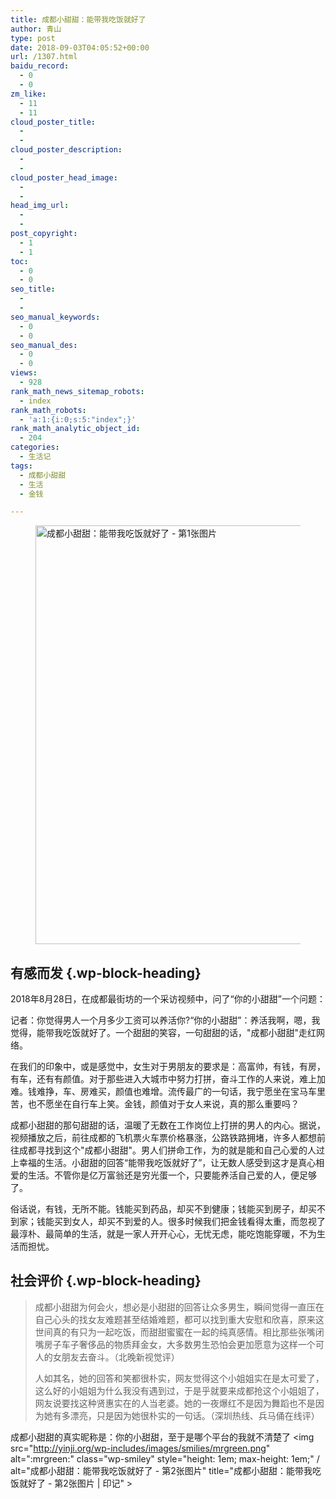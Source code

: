 ```yaml
---
title: 成都小甜甜：能带我吃饭就好了
author: 青山
type: post
date: 2018-09-03T04:05:52+00:00
url: /1307.html
baidu_record:
  - 0
  - 0
zm_like:
  - 11
  - 11
cloud_poster_title:
  - 
  - 
cloud_poster_description:
  - 
  - 
cloud_poster_head_image:
  - 
  - 
head_img_url:
  - 
  - 
post_copyright:
  - 1
  - 1
toc:
  - 0
  - 0
seo_title:
  - 
  - 
seo_manual_keywords:
  - 0
  - 0
seo_manual_des:
  - 0
  - 0
views:
  - 928
rank_math_news_sitemap_robots:
  - index
rank_math_robots:
  - 'a:1:{i:0;s:5:"index";}'
rank_math_analytic_object_id:
  - 204
categories:
  - 生活记
tags:
  - 成都小甜甜
  - 生活
  - 金钱

---
```

<div class="wp-block-image">
  <figure class="aligncenter size-full"><a href="http://yinji.org/wp-content/uploads/2018/09/2018090213403839.jpg" loading="lazy" rel="sponsored" data-fancybox="gallery"><img loading="lazy" decoding="async" width="438" height="670" src="http://yinji.org/wp-content/uploads/2018/09/2018090213403839.jpg" class="wp-image-1308" srcset="https://yinji-1253682336.cos.ap-guangzhou.myqcloud.com/2018/09/2018090213403839.jpg 438w, https://yinji-1253682336.cos.ap-guangzhou.myqcloud.com/2018/09/2018090213403839-196x300.jpg 196w" sizes="(max-width: 438px) 100vw, 438px" / alt="成都小甜甜：能带我吃饭就好了 - 第1张图片" title="成都小甜甜：能带我吃饭就好了 - 第1张图片 | 印记" ></a></figure>
</div>

## 有感而发 {.wp-block-heading}

2018年8月28日，在成都最街坊的一个采访视频中，问了“你的小甜甜”一个问题：

记者：你觉得男人一个月多少工资可以养活你?“你的小甜甜”：养活我啊，嗯，我觉得，能带我吃饭就好了。一个甜甜的笑容，一句甜甜的话，"成都小甜甜"走红网络。

在我们的印象中，或是感觉中，女生对于男朋友的要求是：高富帅，有钱，有房，有车，还有有颜值。对于那些进入大城市中努力打拼，奋斗工作的人来说，难上加难。钱难挣，车、房难买，颜值也难增。流传最广的一句话，我宁愿坐在宝马车里苦，也不愿坐在自行车上笑。金钱，颜值对于女人来说，真的那么重要吗？

成都小甜甜的那句甜甜的话，温暖了无数在工作岗位上打拼的男人的内心。据说，视频播放之后，前往成都的飞机票火车票价格暴涨，公路铁路拥堵，许多人都想前往成都寻找到这个"成都小甜甜"。男人们拼命工作，为的就是能和自己心爱的人过上幸福的生活。小甜甜的回答“能带我吃饭就好了”，让无数人感受到这才是真心相爱的生活。不管你是亿万富翁还是穷光蛋一个，只要能养活自己爱的人，便足够了。

俗话说，有钱，无所不能。钱能买到药品，却买不到健康；钱能买到房子，却买不到家；钱能买到女人，却买不到爱的人。很多时候我们把金钱看得太重，而忽视了最淳朴、最简单的生活，就是一家人开开心心，无忧无虑，能吃饱能穿暖，不为生活而担忧。

## 社会评价 {.wp-block-heading}

<blockquote class="wp-block-quote">
  <p>
    成都小甜甜为何会火，想必是小甜甜的回答让众多男生，瞬间觉得一直压在自己心头的找女友难题甚至结婚难题，都可以找到重大安慰和欣喜，原来这世间真的有只为一起吃饭，而甜甜蜜蜜在一起的纯真感情。相比那些张嘴闭嘴房子车子奢侈品的物质拜金女，大多数男生恐怕会更加愿意为这样一个可人的女朋友去奋斗。（北晚新视觉评）
  </p>
  
  <p>
    人如其名，她的回答和笑都很朴实，网友觉得这个小姐姐实在是太可爱了，这么好的小姐姐为什么我没有遇到过，于是乎就要来成都抢这个小姐姐了，网友说要找这种贤惠实在的人当老婆。她的一夜爆红不是因为舞蹈也不是因为她有多漂亮，只是因为她很朴实的一句话。（深圳热线、兵马俑在线评）
  </p>
</blockquote>

成都小甜甜的真实昵称是：你的小甜甜，至于是哪个平台的我就不清楚了 <img src="http://yinji.org/wp-includes/images/smilies/mrgreen.png" alt=":mrgreen:" class="wp-smiley" style="height: 1em; max-height: 1em;" / alt="成都小甜甜：能带我吃饭就好了 - 第2张图片" title="成都小甜甜：能带我吃饭就好了 - 第2张图片 | 印记" >